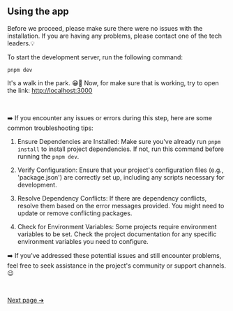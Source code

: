 ## Using the app

Before we proceed, please make sure there were no issues with the installation. If you are having any problems, please contact one of the tech leaders.:bulb:

To start the development server, run the following command:

`pnpm dev`

It's a walk in the park. :grin::leaves: Now, for make sure that is working, try to open the link: [http://localhost:3000][1]

<br>

:arrow_right: If you encounter any issues or errors during this step, here are some common troubleshooting tips:

1.  Ensure Dependencies are Installed:
    Make sure you've already run `pnpm install` to install project dependencies.
    If not, run this command before running the `pnpm dev`.

2.  Verify Configuration:
    Ensure that your project's configuration files (e.g., 'package.json') are correctly set up, including any scripts necessary for development.

3.  Resolve Dependency Conflicts:
    If there are dependency conflicts, resolve them based on the error messages provided. You might need to update or remove conflicting packages.

4.  Check for Environment Variables:
    Some projects require environment variables to be set. Check the project documentation for any specific environment variables you need to configure.

:arrow_right: If you've addressed these potential issues and still encounter problems, feel free to seek assistance in the project's community or support channels. :wink:

<br>

[Next page ➔][2]

[1]: http://localhost:3000
[2]: possible-errors.md
